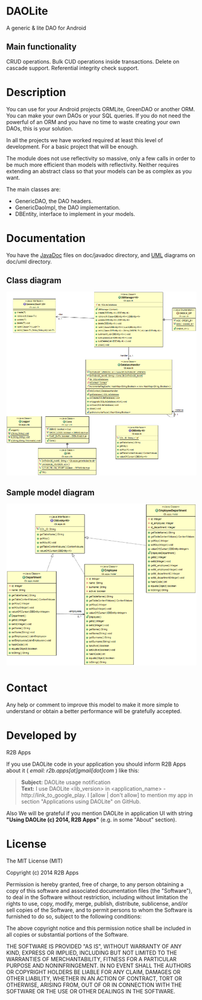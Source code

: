 DAOLite
=======

A generic & lite DAO for Android



Main functionality
------------------
CRUD operations.
Bulk CUD operations inside transactions.
Delete on cascade support.
Referential integrity check support.



Description
===========
You can use for your Android projects ORMLite, GreenDAO or another ORM. You 
can make your own DAOs or your SQL queries.
If you do not need the powerful of an ORM and you have no time to waste 
creating your own DAOs, this is your solution.

In all the projects we have worked required at least this level of development. 
For a basic project that will be enough. 

The module does not use reflectivity so massive, only a few calls in order 
to be much more efficient than models with reflectivity. Neither requires 
extending an abstract class so that your models can be as complex as you want.

The main classes are:
* GenericDAO, the DAO headers.
* GenericDaoImpl, the DAO implementation.
* DBEntity, interface to implement in your models.



Documentation
=============
You have the [JavaDoc](GenericDAOLite/doc/javadoc) files on doc/javadoc directory, 
and [UML](GenericDAOLite/doc/uml) diagrams on doc/uml directory.

Class diagram
-------------
![Class diagram](GenericDAOLite/doc/uml/ClassDiagram.png?raw=true "Class diagram")

Sample model diagram
--------------------
![Sample model diagram](GenericDAOLite/doc/uml/BusinessModelDiagram.png?raw=true "Sample model diagram")



Contact
=======
Any help or comment to improve this model to make it more simple to understand 
or obtain a better performance will be gratefully accepted.



Developed by
============
R2B Apps

If you use DAOLite code in your application you should inform R2B Apps about it ( *email: r2b.apps[at]gmail[dot]com* ) like this:
> **Subject:** DAOLite usage notification<br />
> **Text:** I use DAOLite &lt;lib_version> in &lt;application_name> - http://link_to_google_play.
> I [allow | don't allow] to mention my app in section "Applications using DAOLite" on GitHub.

Also We will be grateful if you mention DAOLite in application UI with string **"Using DAOLite (c) 2014, R2B Apps"** (e.g. in some "About" section).



License
=======
The MIT License (MIT)

Copyright (c) 2014 R2B Apps

Permission is hereby granted, free of charge, to any person obtaining a copy
of this software and associated documentation files (the "Software"), to deal
in the Software without restriction, including without limitation the rights
to use, copy, modify, merge, publish, distribute, sublicense, and/or sell
copies of the Software, and to permit persons to whom the Software is
furnished to do so, subject to the following conditions:

The above copyright notice and this permission notice shall be included in all
copies or substantial portions of the Software.

THE SOFTWARE IS PROVIDED "AS IS", WITHOUT WARRANTY OF ANY KIND, EXPRESS OR
IMPLIED, INCLUDING BUT NOT LIMITED TO THE WARRANTIES OF MERCHANTABILITY,
FITNESS FOR A PARTICULAR PURPOSE AND NONINFRINGEMENT. IN NO EVENT SHALL THE
AUTHORS OR COPYRIGHT HOLDERS BE LIABLE FOR ANY CLAIM, DAMAGES OR OTHER
LIABILITY, WHETHER IN AN ACTION OF CONTRACT, TORT OR OTHERWISE, ARISING FROM,
OUT OF OR IN CONNECTION WITH THE SOFTWARE OR THE USE OR OTHER DEALINGS IN THE
SOFTWARE.
